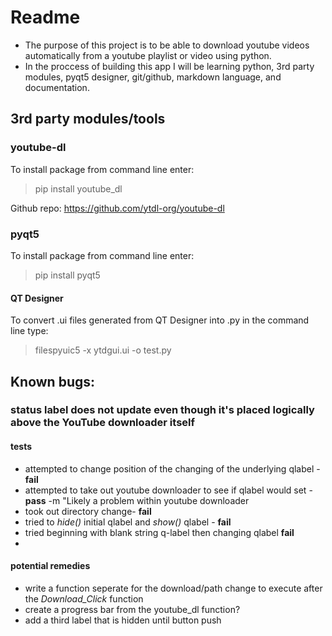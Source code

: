 # Readme

- The purpose of this project is to be able to download youtube videos automatically from a youtube playlist or video using python.
- In the proccess of building this app I will be learning python, 3rd party modules, pyqt5 designer, git/github, markdown language, and documentation.



## 3rd party modules/tools

### youtube-dl 

To install package from command line enter:

> pip install youtube_dl

Github repo: https://github.com/ytdl-org/youtube-dl

### pyqt5 

To install package from command line enter:
>pip install pyqt5

#### QT Designer

To convert .ui files generated from QT Designer into .py in the command line type:
> filespyuic5 -x ytdgui.ui -o test.py

##  Known bugs:

### status label does not update even though it's placed logically above the YouTube downloader itself

#### tests  
- attempted to change position of the changing of the underlying qlabel - **fail**
- attempted to take out youtube downloader to see if qlabel would set - **pass** -m "Likely a problem within youtube downloader 
- took out directory change- **fail**
- tried to *hide()* initial qlabel and *show()* qlabel - **fail**
- tried beginning with blank string q-label then changing qlabel **fail**
- 
#### potential remedies
- write a function seperate for the download/path change to execute after the *Download_Click* function
- create a progress bar from the youtube_dl function?
- add a third label that is hidden until button push